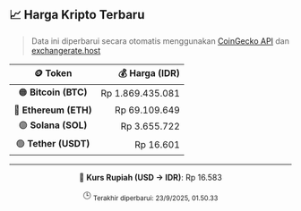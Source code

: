 

<!-- HARGA_KRIPTO -->
## 📈 Harga Kripto Terbaru

> Data ini diperbarui secara otomatis menggunakan [CoinGecko API](https://www.coingecko.com/) dan [exchangerate.host](https://exchangerate.host/)

<div align="center">

| 🪙 Token | 💰 Harga (IDR) |
|:------:|---------------:|
| 🟠 **Bitcoin (BTC)**   | Rp 1.869.435.081 |
| 🔵 **Ethereum (ETH)**  | Rp 69.109.649 |
| 🟣 **Solana (SOL)**    | Rp 3.655.722 |
| 🟢 **Tether (USDT)**   | Rp 16.601 |

---

💱 **Kurs Rupiah (USD → IDR)**: Rp 16.583

🕒 <sub>Terakhir diperbarui: 23/9/2025, 01.50.33</sub>

</div>
<!-- /HARGA_KRIPTO -->